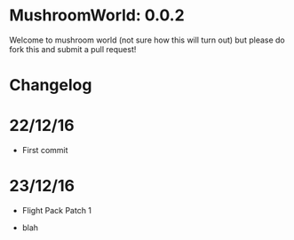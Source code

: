 # MushroomWorld: 0.0.2
Welcome to mushroom world (not sure how this will turn out) but please do fork this and submit a pull request!

# Changelog
# 22/12/16
- First commit
# 23/12/16
- Flight Pack Patch 1
 * blah
 
